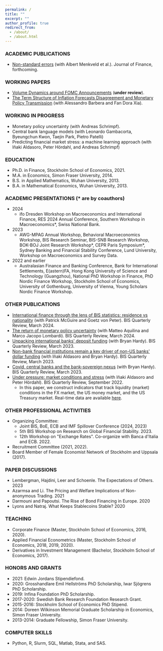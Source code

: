```yaml
---
permalink: /
title: ""
excerpt: ""
author_profile: true
redirect_from: 
  - /about/
  - /about.html
---
```


### ACADEMIC PUBLICATIONS
  * [Non-standard errors](https://papers.ssrn.com/sol3/papers.cfm?abstract_id=3961574) (with Albert Menkveld et al.). Journal of Finance, forthcoming.

### WORKING PAPERS
  * [Volume Dynamics around FOMC Announcements](https://papers.ssrn.com/sol3/papers.cfm?abstract_id=3730543) (**under review**).
  * [The Term Structure of Inflation Forecasts Disagreement and Monetary Policy Transmission](https://papers.ssrn.com/sol3/papers.cfm?abstract_id=4531495) (with Alessandro Barbera and Fan Dora Xia). 

### WORKING IN PROGRESS
  * Monetary policy uncertainty (with Andreas Schrimpf).
  * Central bank language models (with Leonardo Gambacorta, Byeungchun Kwon, Taejin Park, Pietro Patelli)
  * Predicting financial market stress: a machine learning approach (with Iñaki Aldasoro, Peter Hördahl, and Andreas Schrimpf)

### EDUCATION
* Ph.D. in Finance, Stockholm School of Economics, 2021.
* M.A. in Economics, Simon Fraser University, 2014.
* B.S. in Applied Mathematics, Wuhan University, 2013.
* B.A. in Mathematical Economics, Wuhan University, 2013.

### ACADEMIC PRESENTATIONS (* are by coauthors)
* 2024
  - ifo Dresden Workshop on Macroeconomics and International Finance, RES 2024 Annual Conference, Southern Workshop in Macroeconomics*, Swiss National Bank. 
* 2023
  - AWG-MPAG Annual Workshop, Behavioral Macroeconomics Workshop, BIS Research Seminar, BIS-SNB Research Workshop, BOK-BOJ Joint Research Workshop*,  CEPR Paris Symposium*, Sydney Banking and Financial Stability Conference, Lund University, Workshop on Macroeconomics and Survey Data.
* 2022 and earlier
  - Australasian Finance and Banking Conference, Bank for International Settlements, E(astern)FA, Hong Kong University of Science and Technology (Guangzhou), National PhD Workshop in Finance, PhD Nordic Finance Workshop, Stockholm School of Economics, University of Gothenburg, University of Vienna, Young Scholars Nordic Finance Workshop. 

### OTHER PUBLICATIONS
  * [International finance through the lens of BIS statistics: residence vs nationality](https://www.bis.org/publ/qtrpdf/r_qt2403f.htm) (with Patrick McGuire and Goetz von Peter). BIS Quarterly Review, March 2024.
  * [The return of monetary policy uncertainty](https://www.bis.org/publ/qtrpdf/r_qt2403f.htm) (with Matteo Aquilina and Marco Jacopo Lombardi). BIS Quarterly Review, March 2024.
  * [Unpacking international banks' deposit funding](https://www.bis.org/publ/qtrpdf/r_qt2309d.htm) (with Bryan Hardy). BIS Quarterly Review, March 2023.
  * [Non-bank financial institutions remain a key driver of non-US banks' dollar funding](https://www.bis.org/publ/qtrpdf/r_qt2309z.htm) (with Iñaki Aldasoro and Bryan Hardy). BIS Quarterly Review, March 2023.
  * [Covid, central banks and the bank-sovereign nexus](https://www.bis.org/publ/qtrpdf/r_qt2303h.htm) (with Bryan Hardy). BIS Quarterly Review, March 2023.
  * [Under pressure: market conditions and stress](https://www.bis.org/publ/qtrpdf/r_qt2209c.htm) (with Iñaki Aldasoro and Peter Hördahl). BIS Quarterly Review, September 2022.
    - In this paper, we construct indicators that track liquidity (market) conditions in the FX market, the US money market, and the US Treasury market. Real-time data are available [here](https://dataviz.bis.org/t/MED/views/MCI/MCI?:embed=y&:isGuestRedirectFromVizportal=y&:display_count=n&:showVizHome=n&:origin=viz_share_link). 

### OTHER PROFESSIONAL ACTIVITIES
  * Organizing Committee:
    - Joint BIS, BoE, ECB and IMF Spillover Conference (2024, 2023)
    - 5th BIS Workshop on Research on Global Financial Stability. 2023.
    - 12th Workshop on "Exchange Rates". Co-organize with Banca d'Italia and ECB. 2022.
  * Recruitment Committee (2021, 2022).
  * Board Member of Female Economist Network of Stockholm and Uppsala (2017).

### PAPER DISCUSSIONS
  * Lembergman, Hajdini, Leer and Schoenle. The Expectations of Others. 2023
  * Azarmsa and Li. The Pricing and Welfare Implications of Non-anonymous Trading. 2021
  * Darmouni and Papoutsi. The Rise of Bond Financing in Europe. 2020
  * Lyons and Natraj. What Keeps Stablecoins Stable? 2020
  
### TEACHING
  * Corporate Finance (Master, Stockholm School of Economics, 2016, 2020).
  * Applied Financial Econometrics (Master, Stockholm School of Economics, 2018, 2019, 2020).
  * Derivatives in Investment Management (Bachelor, Stockholm School of Economics, 2017).

### HONORS AND GRANTS
  * 2021: Edwin Jordans Stipendiefond.
  * 2020: Grosshandlare Emil Hellströms PhD Scholarship, Iwar Sjögrens PhD Scholarship.
  * 2019: Infina Foundation PhD Scholarship.
  * 2017-2020: Swedish Bank Research Foundation Research Grant.
  * 2015-2016: Stockholm School of Economics PhD Stipend.
  * 2014: Doreen Wilkinson Memorial Graduate Scholarship in Economics, Simon Fraser University.
  * 2013-2014: Graduate Fellowship, Simon Fraser University.

### COMPUTER SKILLS
  * Python, R, Slurm, SQL, Matlab, Stata, and SAS.
